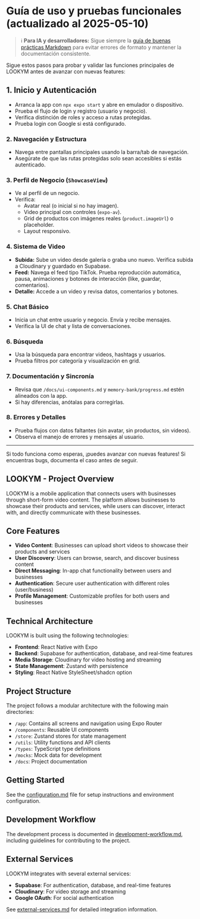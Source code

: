 # Guía de uso y pruebas funcionales (actualizado al 2025-05-10)

> ℹ️ **Para IA y desarrolladores:** Sigue siempre la [guía de buenas prácticas Markdown](./guia-documentacion.md) para evitar errores de formato y mantener la documentación consistente.

Sigue estos pasos para probar y validar las funciones principales de LOOKYM antes de avanzar con nuevas features:

## 1. Inicio y Autenticación

- Arranca la app con `npx expo start` y abre en emulador o dispositivo.
- Prueba el flujo de login y registro (usuario y negocio).
- Verifica distinción de roles y acceso a rutas protegidas.
- Prueba login con Google si está configurado.

### 2. Navegación y Estructura

- Navega entre pantallas principales usando la barra/tab de navegación.
- Asegúrate de que las rutas protegidas solo sean accesibles si estás autenticado.

### 3. Perfil de Negocio (`ShowcaseView`)

- Ve al perfil de un negocio.
- Verifica:
  - Avatar real (o inicial si no hay imagen).
  - Video principal con controles (`expo-av`).
  - Grid de productos con imágenes reales (`product.imageUrl`) o placeholder.
  - Layout responsivo.

### 4. Sistema de Video

- **Subida:** Sube un video desde galería o graba uno nuevo. Verifica subida a Cloudinary y guardado en Supabase.
- **Feed:** Navega el feed tipo TikTok. Prueba reproducción automática, pausa, animaciones y botones de interacción (like, guardar, comentarios).
- **Detalle:** Accede a un video y revisa datos, comentarios y botones.

### 5. Chat Básico

- Inicia un chat entre usuario y negocio. Envía y recibe mensajes.
- Verifica la UI de chat y lista de conversaciones.

### 6. Búsqueda

- Usa la búsqueda para encontrar videos, hashtags y usuarios.
- Prueba filtros por categoría y visualización en grid.

### 7. Documentación y Sincronía

- Revisa que `/docs/ui-components.md` y `memory-bank/progress.md` estén alineados con la app.
- Si hay diferencias, anótalas para corregirlas.

### 8. Errores y Detalles

- Prueba flujos con datos faltantes (sin avatar, sin productos, sin videos).
- Observa el manejo de errores y mensajes al usuario.

---
Si todo funciona como esperas, ¡puedes avanzar con nuevas features! Si encuentras bugs, documenta el caso antes de seguir.

## LOOKYM - Project Overview

LOOKYM is a mobile application that connects users with businesses through short-form video content. The platform allows businesses to showcase their products and services, while users can discover, interact with, and directly communicate with these businesses.

## Core Features

- **Video Content**: Businesses can upload short videos to showcase their products and services
- **User Discovery**: Users can browse, search, and discover business content
- **Direct Messaging**: In-app chat functionality between users and businesses
- **Authentication**: Secure user authentication with different roles (user/business)
- **Profile Management**: Customizable profiles for both users and businesses

## Technical Architecture

LOOKYM is built using the following technologies:

- **Frontend**: React Native with Expo
- **Backend**: Supabase for authentication, database, and real-time features
- **Media Storage**: Cloudinary for video hosting and streaming
- **State Management**: Zustand with persistence
- **Styling**: React Native StyleSheet/shadcn option

## Project Structure

The project follows a modular architecture with the following main directories:

- `/app`: Contains all screens and navigation using Expo Router
- `/components`: Reusable UI components
- `/store`: Zustand stores for state management
- `/utils`: Utility functions and API clients
- `/types`: TypeScript type definitions
- `/mocks`: Mock data for development
- `/docs`: Project documentation

## Getting Started

See the [configuration.md](./configuration.md) file for setup instructions and environment configuration.

## Development Workflow

The development process is documented in [development-workflow.md](./development-workflow.md), including guidelines for contributing to the project.

## External Services

LOOKYM integrates with several external services:

- **Supabase**: For authentication, database, and real-time features
- **Cloudinary**: For video storage and streaming
- **Google OAuth**: For social authentication

See [external-services.md](./external-services.md) for detailed integration information.
